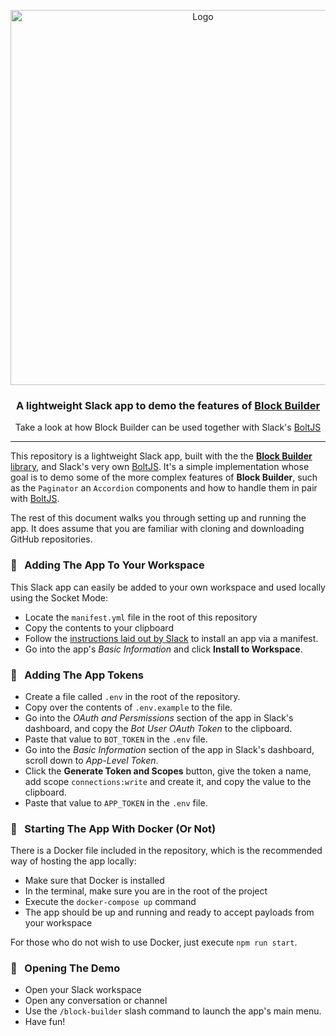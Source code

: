 <p align="center">
    <img src="https://raw.githubusercontent.com/raycharius/slack-block-builder/master/docs/resources/images/logo-horizontal.png" alt="Logo" width="600px">
</p>

<p align="center">
    <h3 align="center">A lightweight Slack app to demo the features of <a href="https://github.com/raycharius/slack-block-builder">Block Builder</a></h3>
</p>

<p align="center">
    Take a look at how Block Builder can be used together with Slack's <a href="https://github.com/slackapi/bolt-js">BoltJS</a>
</p>

***

This repository is a lightweight Slack app, built with the the [**Block Builder** library](https://github.com/raycharius/slack-block-builder), and Slack's very own [BoltJS](https://github.com/slackapi/bolt-js). It's a simple implementation whose goal is to demo some of the more complex features of **Block Builder**, such as the `Paginator` an `Accordion` components and how to handle them in pair with [BoltJS](https://github.com/slackapi/bolt-js).

The rest of this document walks you through setting up and running the app. It does assume that you are familiar with cloning and downloading GitHub repositories.

### :office: &nbsp; Adding The App To Your Workspace

This Slack app can easily be added to your own workspace and used locally using the Socket Mode:

* Locate the `manifest.yml` file in the root of this repository
* Copy the contents to your clipboard
* Follow the [instructions laid out by Slack](https://api.slack.com/reference/manifests) to install an app via a manifest.
* Go into the app's *Basic Information* and click **Install to Workspace**. 

### :wrench: &nbsp; Adding The App Tokens

* Create a file called `.env` in the root of the repository.
* Copy over the contents of `.env.example` to the file.
* Go into the *OAuth and Persmissions* section of the app in Slack's dashboard, and copy the *Bot User OAuth Token* to the clipboard.
* Paste that value to `BOT_TOKEN` in the `.env` file.
* Go into the *Basic Information* section of the app in Slack's dashboard, scroll down to *App-Level Token*.
* Click the **Generate Token and Scopes** button, give the token a name, add scope `connections:write` and create it, and copy the value to the clipboard.
* Paste that value to `APP_TOKEN` in the `.env` file.

### :whale: &nbsp; Starting The App With Docker (Or Not)

There is a Docker file included in the repository, which is the recommended way of hosting the app locally:

* Make sure that Docker is installed
* In the terminal, make sure you are in the root of the project
* Execute the `docker-compose up` command
* The app should be up and running and ready to accept payloads from your workspace

For those who do not wish to use Docker, just execute `npm run start`.

### :partying_face: &nbsp; Opening The Demo

* Open your Slack workspace
* Open any conversation or channel
* Use the `/block-builder` slash command to launch the app's main menu.
* Have fun!
   
